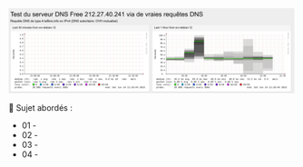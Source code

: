 ![Smokeping_01](./images/smokeping_01.png)

👋 Sujet abordés :

- 01 - []()
- 02 - []()
- 03 - []()
- 04 - []()

